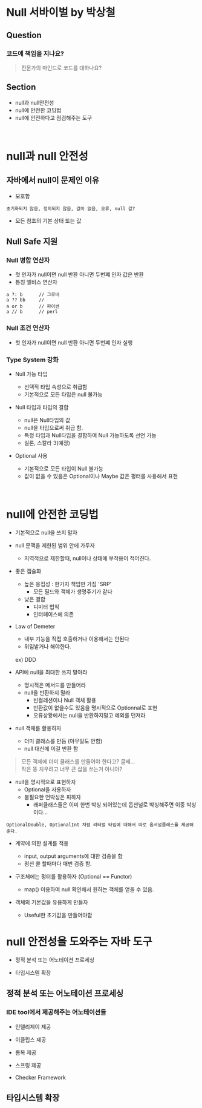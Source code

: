 # Null 서바이벌 by 박상철
## Question
### 코드에 책임을 지나요?
> 전문가의 마인드로 코드를 대하나요?
## Section
* null과 null안전성
* null에 안전한 코딩법
* null에 안전하다고 점검해주는 도구

<br>

# null과 null 안전성
## 자바에서 null이 문제인 이유
* 모호함
```
초기화되지 않음, 정의되지 않음, 값이 없음, 오류, null 값?
```

* 모든 참조의 기본 상태 또는 값


## Null Safe 지원
### Null 병합 연산자
* 첫 인자가 null이면 null 반환 아니면 두번쨰 인자 값은 반환
* 통칭 엘비스 연산자
```code
a ?: b      // 그루비
a ?? bb     // 
a or b      // 파이썬
a // b      // perl
```

### Null 조건 연산자
* 첫 인자가 null이면 null 반환 아니면 두번쨰 인자 실행

### Type System 강화
* Null 가능 타입
    * 선택적 타입 속성으로 취급함
    * 기본적으로 모든 타입은 null 불가능

* Null 타입과 타입의 결합
    * null은 Null타입의 값
    * null을 타입으로써 취급 함.
    * 특정 타입과 Null타입을 결합하여 Null 가능하도록 선언 가능
    * 실론, 스칼라 3(예정)

* Optional 사용
    * 기본적으로 모든 타입이 Null 불가능
    * 값이 없을 수 있음은 Optional이나 Maybe 값은 펑터를 사용해서 표현

<br>

# null에 안전한 코딩법
* 기본적으로 null을 쓰지 말자

* null 문맥을 제한된 범위 안에 가두자
    * 지역적으로 제한할때, null이나 상태에 부작용이 적어진다.
    
* 좋은 캡슐화
    * 높은 응집성 : 한가지 책임만 가짐 'SRP'
        * 모든 필드와 객체가 생명주기가 같다
    * 낮은 결합
        * 디미터 법칙
        * 인터페이스에 의존

* Law of Demeter
    * 내부 기능을 직접 호출하거나 이용해서는 안된다
    * 위임받거나 해야한다.
    <br>
    ex) DDD

* API에 null을 최대한 쓰지 말아라
    * 명시적은 메서드를 만들어라
    * null을 반환하지 말라
        * 빈컬레션이나 Null 객체 활용
        * 반환값이 없을수도 있음을 명시적으로 Optionnal로 표현
        * 오류상황에서는 null을 반환하지말고 예외를 던져라

* null 객체를 활용하자
    * 더미 클래스를 만듬 (아무일도 안함)
    * null 대신에 이걸 반환 함
> 모든 객체에 더미 클래스를 만들어야 한다고? 글쎄...  
> 작은 똥 치우려고 너무 큰 삽을 쓰는거 아니야?

* null을 명시적으로 표현하자
    * Optional을 사용하자
    * 불필요한 언박싱은 피하자
        * 래퍼클래스들은 이미 한번 박싱 되어있는데 옵션널로 박싱해주면 이중 박싱이다...
```
OptionalDouble, OptionalInt 처럼 리터럴 타입에 대해서 따로 옵셔널클래스를 제공해준다.
```

* 계약에 의한 설계를 적용
    * input, output arguments에 대한 검증을 함
    * 펑션 콜 할때마다 매번 검증 함.

* 구조체에는 펑터를 활용하자 (Optional == Functor)
    * map() 이용하여 null 확인해서 원하는 객체를 얻을 수 있음.

* 객체의 기본값을 유용하게 만들자
    * Useful한 초기값을 만들어야함

# null 안전성을 도와주는 자바 도구
* 정적 분석 또는 어노테이션 프로세싱

* 타입시스템 확장

## 정적 분석 또는 어노테이션 프로세싱
### IDE tool에서 제공해주는 어노테이션들
* 인텔리제이 제공

* 이클립스 제공

* 롬복 제공

* 스프링 제공

* Checker Framework

## 타입시스템 확장